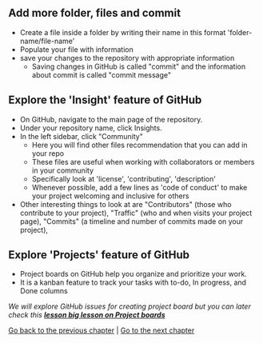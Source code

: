 ## Add more folder, files and commit

- Create a file inside a folder by writing their name in this format 'folder-name/file-name' 
- Populate your file with information
- save your changes to the repository with appropriate information
    - Saving changes in GitHub is called "commit" and the information about commit is called "commit message"

## Explore the 'Insight' feature of GitHub

- On GitHub, navigate to the main page of the repository.
- Under your repository name, click Insights.
- In the left sidebar, click "Community" 
    - Here you will find other files recommendation that you can add in your repo
    - These files are useful when working with collaborators or members in your community
    - Specifically look at 'license', 'contributing', 'description'
    - Whenever possible, add a few lines as 'code of conduct' to make your project welcoming and inclusive for others
- Other interesting things to look at are "Contributors" (those who contribute to your project), "Traffic" (who and when visits your project page), "Commits" (a timeline and number of commits made on your project),  

## Explore 'Projects' feature of GitHub

- Project boards on GitHub help you organize and prioritize your work. 
- It is a kanban feature to track your tasks with to-do, In progress, and Done columns

*We will explore GitHub issues for creating project board but you can later check this **[lesson big lesson on Project boards](https://help.github.com/en/articles/about-project-boards)***

[Go back to the previous chapter](/lessons/4-add-file-to-repo.md) | [Go to the next chapter](/lessons/6-working-with-others.md)
